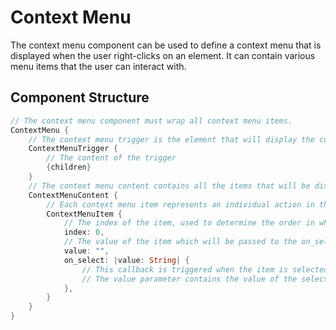 # Context Menu

The context menu component can be used to define a context menu that is displayed when the user right-clicks on an element. It can contain various menu items that the user can interact with.

## Component Structure

```rust
// The context menu component must wrap all context menu items.
ContextMenu {
    // The context menu trigger is the element that will display the context menu when right-clicked.
    ContextMenuTrigger {
        // The content of the trigger
        {children}
    }
    // The context menu content contains all the items that will be displayed in the context menu.
    ContextMenuContent {
        // Each context menu item represents an individual action in the context menu. Items are displayed in order based on the order of the index property.
        ContextMenuItem {
            // The index of the item, used to determine the order in which items are displayed.
            index: 0,
            // The value of the item which will be passed to the on_select callback when the item is selected.
            value: "",
            on_select: |value: String| {
                // This callback is triggered when the item is selected.
                // The value parameter contains the value of the selected item.
            },
        }
    }
}
```